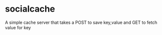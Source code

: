 # socialcache
A simple cache server that takes a POST to save key,value and GET to fetch value for key
